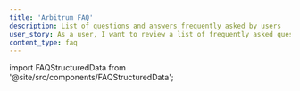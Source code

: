 ```yaml
---
title: 'Arbitrum FAQ'
description: List of questions and answers frequently asked by users
user_story: As a user, I want to review a list of frequently asked questions and answers related to dApp development.
content_type: faq
---
```


import FAQStructuredData from '@site/src/components/FAQStructuredData';

<FAQStructuredData faqsId="get-started" />
